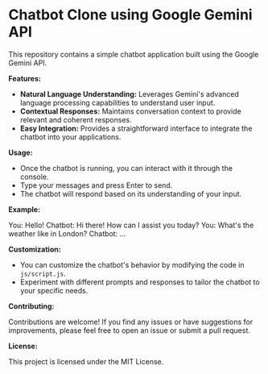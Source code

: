 # Chatbot Clone using Google Gemini API

This repository contains a simple chatbot application built using the Google Gemini API.

**Features:**

- **Natural Language Understanding:** Leverages Gemini's advanced language processing capabilities to understand user input.
- **Contextual Responses:** Maintains conversation context to provide relevant and coherent responses.
- **Easy Integration:** Provides a straightforward interface to integrate the chatbot into your applications.

**Usage:**

- Once the chatbot is running, you can interact with it through the console.
- Type your messages and press Enter to send.
- The chatbot will respond based on its understanding of your input.

**Example:**

You: Hello!
Chatbot: Hi there! How can I assist you today?
You: What's the weather like in London?
Chatbot: ...

**Customization:**

- You can customize the chatbot's behavior by modifying the code in `js/script.js`.
- Experiment with different prompts and responses to tailor the chatbot to your specific needs.

**Contributing:**

Contributions are welcome! If you find any issues or have suggestions for improvements, please feel free to open an issue or submit a pull request.

**License:**

This project is licensed under the MIT License.
